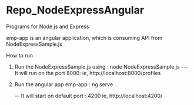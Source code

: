 # Repo_NodeExpressAngular
Programs for Node.js and Express 

emp-app is an angular application, which is consuming API from NodeExpressSample.js

How to run
1. Run the NodeExpressSample.js using : node NodeExpressSample.js 
    --- It will run on the port 8000: ie, http://localhost:8000/profiles
    
2. Run the angular app emp-app : ng serve

    -- It will start on default port : 4200
    ie, http://localhost:4200/
